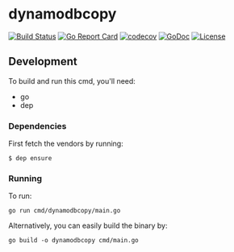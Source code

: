 # dynamodbcopy
[![Build Status](https://travis-ci.org/uniplaces/dynamodbcopy.svg?branch=master)](https://travis-ci.org/uniplaces/dynamodbcopy)
[![Go Report Card](https://goreportcard.com/badge/github.com/uniplaces/dynamodbcopy)](https://goreportcard.com/report/github.com/uniplaces/dynamodbcopy)
[![codecov](https://codecov.io/gh/uniplaces/dynamodbcopy/branch/master/graph/badge.svg)](https://codecov.io/gh/uniplaces/dynamodbcopy)
[![GoDoc](https://godoc.org/github.com/uniplaces/dynamodbcopy?status.svg)](https://godoc.org/github.com/uniplaces/dynamodbcopy)
[![License](http://img.shields.io/:license-apache-blue.svg)](http://www.apache.org/licenses/LICENSE-2.0.html)

## Development
To build and run this cmd, you'll need:
- go
- dep

### Dependencies
First fetch the vendors by running:
```
$ dep ensure
```

### Running
To run:
```
go run cmd/dynamodbcopy/main.go
```
Alternatively, you can easily build the binary by:
```
go build -o dynamodbcopy cmd/main.go
```
